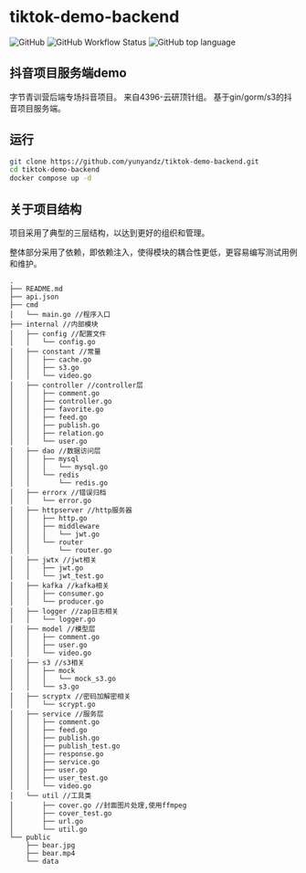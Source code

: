 # tiktok-demo-backend
![GitHub](https://img.shields.io/github/license/yunyandz/tiktok-demo-backend?style=for-the-badge)
![GitHub Workflow Status](https://img.shields.io/github/workflow/status/yunyandz/tiktok-demo-backend/Docker%20Image%20CI?style=for-the-badge)
![GitHub top language](https://img.shields.io/github/languages/top/yunyandz/tiktok-demo-backend?style=for-the-badge)


## 抖音项目服务端demo

字节青训营后端专场抖音项目。
来自4396-云研顶针组。
基于gin/gorm/s3的抖音项目服务端。

## 运行
``` bash
git clone https://github.com/yunyandz/tiktok-demo-backend.git
cd tiktok-demo-backend
docker compose up -d
```

## 关于项目结构
项目采用了典型的三层结构，以达到更好的组织和管理。

整体部分采用了依赖，即依赖注入，使得模块的耦合性更低，更容易编写测试用例和维护。

```
.
├── README.md
├── api.json
├── cmd
│   └── main.go //程序入口
├── internal //内部模块
│   ├── config //配置文件
│   │   └── config.go
│   ├── constant //常量
│   │   ├── cache.go
│   │   ├── s3.go
│   │   └── video.go
│   ├── controller //controller层
│   │   ├── comment.go
│   │   ├── controller.go
│   │   ├── favorite.go
│   │   ├── feed.go
│   │   ├── publish.go
│   │   ├── relation.go
│   │   └── user.go
│   ├── dao //数据访问层
│   │   ├── mysql
│   │   │   └── mysql.go
│   │   └── redis
│   │       └── redis.go
│   ├── errorx //错误归档
│   │   └── error.go
│   ├── httpserver //http服务器
│   │   ├── http.go
│   │   ├── middleware
│   │   │   └── jwt.go
│   │   └── router
│   │       └── router.go
│   ├── jwtx //jwt相关
│   │   ├── jwt.go
│   │   └── jwt_test.go
│   ├── kafka //kafka相关
│   │   ├── consumer.go
│   │   └── producer.go
│   ├── logger //zap日志相关
│   │   └── logger.go
│   ├── model //模型层
│   │   ├── comment.go
│   │   ├── user.go
│   │   └── video.go
│   ├── s3 //s3相关
│   │   ├── mock
│   │   │   └── mock_s3.go
│   │   └── s3.go
│   ├── scryptx //密码加解密相关
│   │   └── scrypt.go
│   ├── service //服务层
│   │   ├── comment.go
│   │   ├── feed.go
│   │   ├── publish.go
│   │   ├── publish_test.go
│   │   ├── response.go
│   │   ├── service.go
│   │   ├── user.go
│   │   ├── user_test.go
│   │   └── video.go
│   └── util //工具类
│       ├── cover.go //封面图片处理,使用ffmpeg
│       ├── cover_test.go
│       ├── url.go
│       └── util.go
└── public
    ├── bear.jpg
    ├── bear.mp4
    └── data
```
